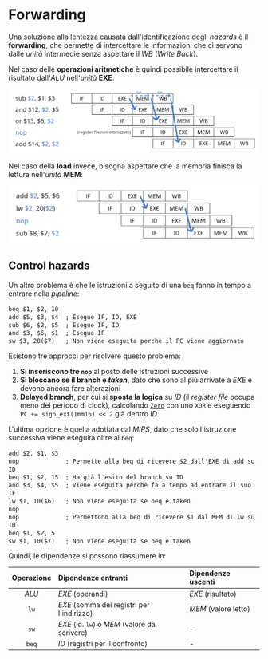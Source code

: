 # Forwarding

Una soluzione alla lentezza causata dall'identificazione degli _hazards_ è il **forwarding**, che permette di intercettare le informazioni che ci servono dalle _unità_ intermedie senza aspettare il _WB_ (_Write Back_).

Nel caso delle **operazioni aritmetiche** è quindi possibile intercettare il risultato dall'_ALU_ nell'_unità_ **EXE**:

![Esempio forwarding dell'ALU](assets/01.png)

Nel caso della **load** invece, bisogna aspettare che la memoria finisca la lettura nell'_unità_ **MEM**:

![Esempio forwarding della load](assets/02.png)

## Control hazards

Un altro problema è che le istruzioni a seguito di una `beq` fanno in tempo a entrare nella _pipeline_:
```x86asm
beq $1, $2, 10
add $5, $3, $4  ; Esegue IF, ID, EXE
sub $6, $2, $5  ; Esegue IF, ID
and $3, $6, $1  ; Esegue IF
sw $3, 20($7)   ; Non viene eseguita perchè il PC viene aggiornato
```

Esistono tre approcci per risolvere questo problema:
1. **Si inseriscono tre `nop`** al posto delle istruzioni successive
2. **Si bloccano se il branch è _taken_**, dato che sono al più arrivate a _EXE_ e devono ancora fare alterazioni
3. **Delayed branch**, per cui si **sposta la logica** su _ID_ (il _register file_ occupa meno del periodo di clock), calcolando [`Zero`](../../../ct0615-1/07/README.md#circuito-a-singolo-ciclo) con uno `XOR` e eseguendo `PC += sign_ext(Imm16) << 2` già dentro _ID_

L'ultima opzione è quella adottata dal _MIPS_, dato che solo l'istruzione successiva viene eseguita oltre al `beq`:
```x86asm
add $2, $1, $3
nop             ; Permette alla beq di ricevere $2 dall'EXE di add su ID
beq $1, $2, 15  ; Ha già l'esito del branch su ID
and $3, $4, $5  ; Viene eseguita perchè fa a tempo ad entrare il suo IF
lw $1, 10($6)   ; Non viene eseguita se beq è taken
nop
nop             ; Permettono alla beq di ricevere $1 dal MEM di lw su ID
beq $1, $2, 5
sw $1, 10($7)   ; Non viene eseguita se beq è taken
```

Quindi, le dipendenze si possono riassumere in:

| Operazione | Dipendenze entranti | Dipendenze uscenti |
|:-:|:-|:-|
| _ALU_ | _EXE_ (operandi) | _EXE_ (risultato) |
| `lw` | _EXE_ (somma dei registri per l'indirizzo) | _MEM_ (valore letto) |
| `sw` | _EXE_ (id. `lw`) o _MEM_ (valore da scrivere) | - |
| `beq` | _ID_ (registri per il confronto) | - |
